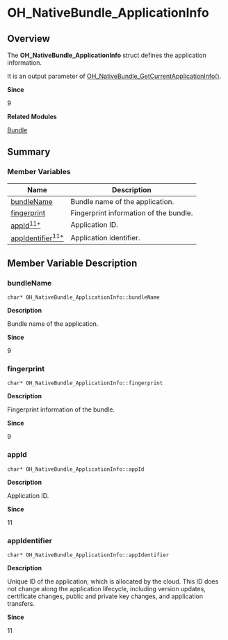 # OH_NativeBundle_ApplicationInfo


## Overview

The **OH_NativeBundle_ApplicationInfo** struct defines the application information.

It is an output parameter of [OH_NativeBundle_GetCurrentApplicationInfo()](_bundle.md#oh_nativebundle_getcurrentapplicationinfo).

**Since**

9

**Related Modules**

[Bundle](_bundle.md)


## Summary


### Member Variables

| Name| Description|
| -------- | -------- |
| [bundleName](#bundlename) | Bundle name of the application.|
| [fingerprint](#fingerprint) | Fingerprint information of the bundle.|
| [appId<sup>11+</sup>](#appid) | Application ID.|
| [appIdentifier<sup>11+</sup>](#appidentifier) | Application identifier. |


## Member Variable Description


### bundleName


```
char* OH_NativeBundle_ApplicationInfo::bundleName
```

**Description**

Bundle name of the application.

**Since**

9


### fingerprint


```
char* OH_NativeBundle_ApplicationInfo::fingerprint
```

**Description**

Fingerprint information of the bundle.

**Since**

9


### appId


```
char* OH_NativeBundle_ApplicationInfo::appId
```

**Description**

Application ID.

**Since**

11

### appIdentifier


```
char* OH_NativeBundle_ApplicationInfo::appIdentifier
```

**Description**

Unique ID of the application, which is allocated by the cloud. This ID does not change along the application lifecycle, including version updates, certificate changes, public and private key changes, and application transfers.

**Since**

11
